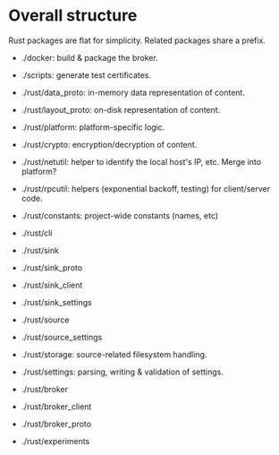 # Overall structure

Rust packages are flat for simplicity. Related packages share a prefix. 

- ./docker: build & package the broker.
- ./scripts: generate test certificates.

- ./rust/data_proto: in-memory data representation of content.
- ./rust/layout_proto: on-disk representation of content.

- ./rust/platform: platform-specific logic.
- ./rust/crypto: encryption/decryption of content.
- ./rust/netutil: helper to identify the local host's IP, etc. Merge into platform?
- ./rust/rpcutil: helpers (exponential backoff, testing) for client/server code.
- ./rust/constants: project-wide constants (names, etc)

- ./rust/cli

- ./rust/sink
- ./rust/sink_proto
- ./rust/sink_client
- ./rust/sink_settings

- ./rust/source
- ./rust/source_settings
- ./rust/storage: source-related filesystem handling.

- ./rust/settings: parsing, writing & validation of settings.

- ./rust/broker
- ./rust/broker_client
- ./rust/broker_proto

- ./rust/experiments
